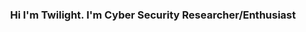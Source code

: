 <h3 align="center">
  Hi I'm Twilight. I'm Cyber Security Researcher/Enthusiast
</h3>

<!-- ###########################################  ########################################### -->
